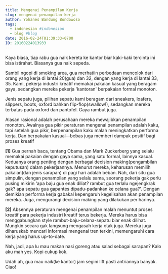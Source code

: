 ```yaml
---
title: Mengenai Penampilan Kerja
slug: mengenai-penampilan-kerja
author: Yohanes Bandung Bondowoso
tags:
  - indonesian #indonesian
  - blog #blog
date: 2016-02-24T01:39:33+0700
ID: 20160224013933
---
```


Kaya biasa, tiap rabu gua naik kereta ke kantor biar kaki-kaki tercinta ini bisa istirahat. Biasanya gua naik sepeda.

Sambil ngopi di smoking area, gua merhatiin perbedaan mencolok dari orang yang kerja di lantai 20(gua) dan 32, dengan yang kerja di lantai 33, 35.
Kami, pekerja industri kreatif memakai pakaian kasual yang beragam gaya, sedangkan mereka pekerja 'kantoran' berpakaian formal monoton.


Jenis sepatu juga, pilihan sepatu kami beragam dari sneakers, loafers, slippers, boots, oxford bahkan flip-flop(swallow!), sedangkan mereka terbatas pada oxford dan pantofel. Gaya rambut juga.

Alasan rasional adalah perusahaan mereka mewajibkan penampilan monoton. Awalnya gua pikir peraturan mengenai penampilan adalah kaku, tapi setelah gua pikir, berpenampilan kaku malah meningkatkan performa kerja. Dan berpakaian kasual—bebas juga memberi dampak positif bagi proses kreatif

**[1]** Gua pernah baca, tentang Obama dan Mark Zuckerberg yang selalu memakai pakaian dengan gaya sama, yang satu formal, lainnya kasual. Keduanya orang penting dengan berbagai decision making(pengambilan keputusan) dalam pekerjaannya. Menurut mereka, keharusan memilih pakaian(dan jenis sarapan) di pagi hari adalah beban.
Nah, dari situ gua simpulin, dengan penampilan yang selalu sama, seorang pekerja gak perlu pusing mikirin 'apa baju gua enak diliat? rambut gua terlalu ngejengkrak gak? apa sepatu gua gapantes dipadu-padankan ke celana gua?'. Dengan demikian performa kerja gabakal kepengaruh kegelisahan akan penampilan mereka. Juga, mengurangi decision making yang dilakukan per harinya.

**[2]** Absennya peraturan mengenai penampilan malah menuntut proses kreatif para pekerja industri kreatif terus bekerja. Mereka harus bisa menggabungkan style rambut-baju-celana-sepatu biar enak dilihat. Mungkin secara gak langsung mengasah kerja otak juga. Mereka juga diharuskab mencari informasi mengenai tren terkini, memengaruhi cara kerja yang harus up-to-date.

Nah, jadi, apa lu mau makan nasi goreng atau salad sebagai sarapan? Kalo aku mah yes. Kopi cukup kok.

Udah ah, gua mau naik(ke kantor) jam segini lift pasti antriannya banyak. Ciao!